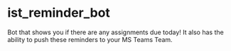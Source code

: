 # ist_reminder_bot
Bot that shows you if there are any assignments due today! It also has the ability to push these reminders to your MS Teams Team. 
